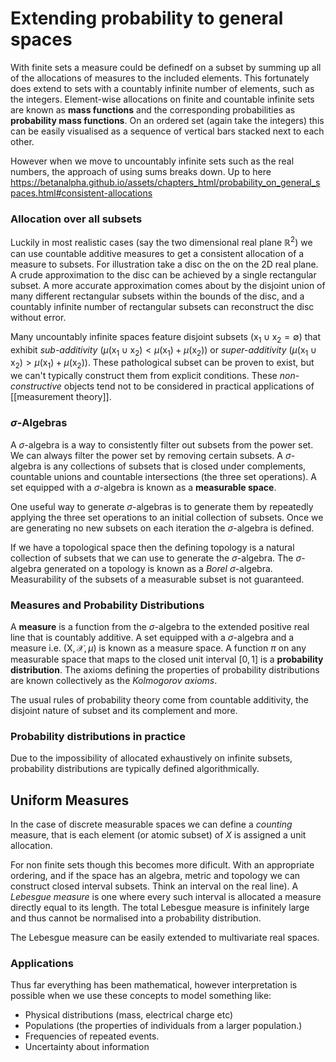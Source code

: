 # Extending probability to general spaces

With finite sets a measure could be definedf on a subset by summing up all of the allocations of measures to the included elements. This fortunately does extend to sets with a countably infinite number of elements, such as the integers. Element-wise allocations on finite and countable infinite sets are known as **mass functions** and the corresponding probabilities as **probability mass functions**. On an ordered set (again take the integers) this can be easily visualised as a sequence of vertical bars stacked next to each other.

However when we move to uncountably infinite sets such as the real numbers, the approach of using sums breaks down. Up to here https://betanalpha.github.io/assets/chapters_html/probability_on_general_spaces.html#consistent-allocations

### Allocation over all subsets

Luckily in most realistic cases (say the two dimensional real plane $\mathbb{R}^2$) we can use countable additive measures to get a consistent allocation of a measure to subsets. For illustration take a disc on the on the 2D real plane. A crude approximation to the disc can be achieved by a single rectangular subset. A more accurate approximation comes about by the disjoint union of many different rectangular subsets within the bounds of the disc, and a countably infinite number of rectangular subsets can reconstruct the disc without error.

Many uncountably infinite spaces feature disjoint subsets ($\mathrm{x}_1 \cup \mathrm{x}_2 = \emptyset$) that exhibit _sub-additivity_  ($\mu(\mathrm{x}_1 \cup \mathrm{x}_2) < \mu(\mathrm{x}_1) + \mu(\mathrm{x}_2)$) or _super-additivity_  ($\mu(\mathrm{x}_1 \cup \mathrm{x}_2) > \mu(\mathrm{x}_1) + \mu(\mathrm{x}_2)$). These pathological subset can be proven to exist, but we can't typically construct them from explicit conditions. These _non-constructive_ objects tend not to be considered in practical applications of [[measurement theory]].

### $\sigma$-Algebras

A $\sigma$-algebra is a way to consistently filter out subsets from the power set. We can always filter the power set by removing certain subsets. A $\sigma$-algebra is any collections of subsets that is closed under complements, countable unions and countable intersections (the three set operations). A set equipped with a $\sigma$-algebra is known as a **measurable space**.

One useful way to generate $\sigma$-algebras is  to generate them by repeatedly applying the three set operations to an initial collection of subsets. Once we are generating no new subsets on each iteration the $\sigma$-algebra is defined.

If we have a topological space then the defining topology is a natural collection of subsets that we can use to generate the $\sigma$-algebra. The $\sigma$-algebra generated on a topology is known as a _Borel_ $\sigma$-algebra. Measurability of the subsets of a measurable subset is not guaranteed.

### Measures and Probability Distributions

A **measure** is a function from the $\sigma$-algebra to the extended positive real line that is countably additive. A set equipped with a $\sigma$-algebra and a measure i.e. ($\mathrm{X}, \mathcal{X}, \mu$) is known as a measure space. A function $\pi$ on any measurable space that maps to the closed unit interval $[0, 1]$ is a **probability distribution**. The axioms defining the properties of probability distributions are known collectively as the _Kolmogorov axioms_.

The usual rules of probability theory come from countable additivity, the disjoint nature of subset and its complement and more.

### Probability distributions in practice

Due to the impossibility of allocated exhaustively on infinite subsets, probability distributions are typically defined algorithmically.

## Uniform Measures

In the case of discrete measurable spaces we can define a _counting_ measure, that is each element (or atomic subset) of $X$ is assigned a unit allocation.

For non finite sets though this becomes more dificult. With an appropriate ordering, and if the space has an algebra, metric and topology we can construct closed interval subsets. Think an interval on the real line). A _Lebesgue measure_ is one where every such interval is allocated a measure directly equal to its length. The total Lebesgue measure is infinitely large and thus cannot be normalised into a probability distribution.

The Lebesgue measure can be easily extended to multivariate real spaces.

### Applications

Thus far everything has been mathematical, however interpretation is possible when we use these concepts to model something like:
- Physical distributions (mass, electrical charge etc)
- Populations (the properties of individuals from a larger population.)
- Frequencies of repeated events.
- Uncertainty about information
